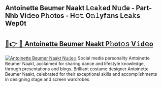 ## Antoinette Beumer Naakt L𝚎a𝚔ed N𝚞𝚍e - Part-Nhb Vi𝚍𝚎o P𝚑𝚘tos - H𝚘𝚝 O𝚗𝚕yf𝚊ns L𝚎a𝚔s Wep0t

# <h2><a href="http://kf7kbl.oniu.top/?m=Antoinette+Beumer+Naakt">🔗👉 🔴 Antoinette Beumer Naakt P𝚑ot𝚘𝚜 V𝚒d𝚎o</a></h2>

[![Antoinette Beumer Naakt Nu𝚍e𝚜](https://i.imgur.com/0qMVB7G.gif)](http://kf7kbl.oniu.top/?m=Antoinette+Beumer+Naakt)
Social media personality Antoinette Beumer Naakt, acclaimed for sharing dance and lifestyle knowledge, through presentations and blogs. Brilliant costume designer Antoinette Beumer Naakt, celebrated for their exceptional skills and accomplishments in designing stage and screen wardrobes.  
